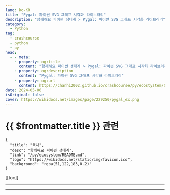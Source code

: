 ```yaml
---
lang: ko-KR
title: "Pygal: 파이썬 SVG 그래프 시각화 라이브러리"
description: "함께해요 파이썬 생태계 > Pygal: 파이썬 SVG 그래프 시각화 라이브러리"
category:
  - Python
tag: 
  - crashcourse
  - python
  - py
head:
  - - meta:
    - property: og:title
      content: "함께해요 파이썬 생태계 > Pygal: 파이썬 SVG 그래프 시각화 라이브러리"
    - property: og:description
      content: "Pygal: 파이썬 SVG 그래프 시각화 라이브러리"
    - property: og:url
      content: https://chanhi2002.github.io/crashcourse/py/ecostystem/04/pygal.html
date: 2024-05-06
isOriginal: false
cover: https://wikidocs.net/images/page/229250/pygal_ex.png
---
```


# {{ $frontmatter.title }} 관련

```component VPCard
{
  "title": "목차",
  "desc": "함께해요 파이썬 생태계",
  "link": "/py/ecosystem/README.md",
  "logo": "https://wikidocs.net/static/img/favicon.ico",
  "background": "rgba(51,122,183,0.2)"
}
```

[[toc]]

---

<SiteInfo
  name="Pygal: 파이썬 SVG 그래프 시각화 라이브러리 | WikiDocs"
  desc="함께해요 파이썬 생태계"
  url="https://wikidocs.net/229250"
  logo="https://wikidocs.net/static/img/favicon.ico"
  preview="https://wikidocs.net/images/page/229250/pygal_ex.png"/>

<!-- TODO: 작성 -->

---

<TagLinks />